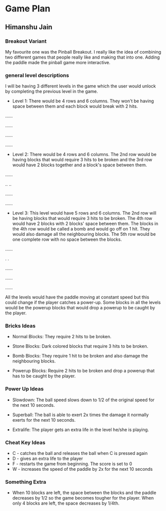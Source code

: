 # Game Plan
## Himanshu Jain 


### Breakout Variant
My favourite one was the Pinball Breakout. I really like the idea of combining two different games that people really like and making that into one. Adding the paddle made the pinball game more interactive. 

### general level descriptions
I will be having 3 different levels in the game which the user would unlock by completing the previous level in the game. 

* Level 1: There would be 4 rows and 6 columns. They won't be having space between them and each block would break with 2 hits. 

......

......

......

......


* Level 2: There would be 4 rows and 6 columns. The 2nd row would be having blocks that would require 3 hits to be broken and the 3rd row would have 2 blocks together and a block's space between them. 

......

.. ..

......

......



* Level 3: This level would have 5 rows and 6 columns. The 2nd row will be having blocks that would require 3 hits to be broken. The 4th row would have 2 blocks with 2 blocks' space between them. The blocks in the 4th row would be called a bomb and would go off on 1 hit. They would also damage all the neighbouring blocks. The 5th row would be one complete row with no space between the blocks. 

......

.  .

......

......

......

All the levels would have the paddle moving at constant speed but this could change if the player catches a power-up. Some blocks in all the levels would be the powerup blocks that would drop a powerup to be caught by the player. 

### Bricks Ideas
* Normal Blocks: They require 2 hits to be broken.

* Stone Blocks: Dark colored blocks that require 3 hits to be broken.

* Bomb Blocks: They require 1 hit to be broken and also damage the neighbouring blocks. 

* Powerup Blocks: Require 2 hits to be broken and drop a powerup that has to be caught by the player. 

### Power Up Ideas
* Slowdown: The ball speed slows down to 1/2 of the original speed for the next 10 seconds.

* Superball: The ball is able to exert 2x times the damage it normally exerts for the next 10 seconds.

* Extralife: The player gets an extra life in the level he/she is playing. 

### Cheat Key Ideas
* C - catches the ball and releases the ball when C is pressed again 
* D - gives an extra life to the player 
* F - restarts the game from beginning. The score is set to 0
* W - increases the speed of the paddle by 2x for the next 10 seconds 

### Something Extra
* When 10 blocks are left, the space between the blocks and the paddle decreases by 1/2 so the game becomes tougher for the player. When only 4 blocks are left, the space decreases by 1/4th. 
